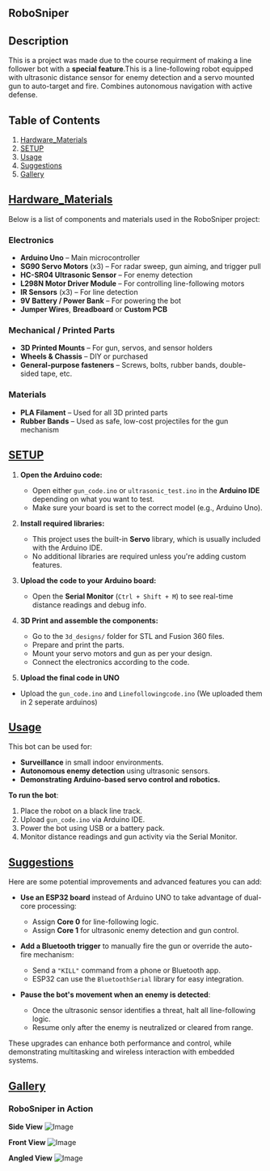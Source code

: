 ## RoboSniper
## Description
This is a project was made due to the course requirment of making a line follower bot with a <b>special feature</b>.This is a  line-following robot equipped with ultrasonic distance sensor for enemy detection and a servo mounted gun to auto-target and fire. Combines autonomous navigation with active defense.
<br>

## Table of Contents 
1. [Hardware_Materials](#Hardware_Materials)
1. [SETUP](#setup)
2. [Usage](#usage)
3. [Suggestions](#suggestions)
4. [Gallery](#Gallery)

##  [Hardware_Materials](#Hardware_Materials)

Below is a list of components and materials used in the RoboSniper project:

###  Electronics
- **Arduino Uno** – Main microcontroller
- **SG90 Servo Motors** (x3) – For radar sweep, gun aiming, and trigger pull
- **HC-SR04 Ultrasonic Sensor** – For enemy detection
- **L298N Motor Driver Module** – For controlling line-following motors
- **IR Sensors** (x3) – For line detection
- **9V Battery / Power Bank** – For powering the bot
- **Jumper Wires**, **Breadboard** or **Custom PCB**

###  Mechanical / Printed Parts
- **3D Printed Mounts** – For gun, servos, and sensor holders
- **Wheels & Chassis** – DIY or purchased
- **General-purpose fasteners** – Screws, bolts, rubber bands, double-sided tape, etc.

### Materials
- **PLA Filament** – Used for all 3D printed parts
- **Rubber Bands** – Used as safe, low-cost projectiles for the gun mechanism

##  [SETUP](#setup)

1. **Open the Arduino code:**
   - Open either `gun_code.ino` or `ultrasonic_test.ino` in the **Arduino IDE** depending on what you want to test.
   - Make sure your board is set to the correct model (e.g., Arduino Uno).

2. **Install required libraries:**
   - This project uses the built-in **Servo** library, which is usually included with the Arduino IDE.
   - No additional libraries are required unless you're adding custom features.

3. **Upload the code to your Arduino board:**
   - Open the **Serial Monitor** (`Ctrl + Shift + M`) to see real-time distance readings and debug info.

4. **3D Print and assemble the components:**
   - Go to the `3d_designs/` folder for STL and Fusion 360 files.
   - Prepare and print the parts.
   - Mount your servo motors and gun as per your design.
   - Connect the electronics according to the code.

5. **Upload the final code in UNO**
- Upload the `gun_code.ino` and `Linefollowingcode.ino` (We uploaded them in 2 seperate arduinos)

## [Usage](#Usage)

This bot can be used for:

- **Surveillance** in small indoor environments.
- **Autonomous enemy detection** using ultrasonic sensors.
- **Demonstrating Arduino-based servo control and robotics.**

**To run the bot**:

1. Place the robot on a black line track.
2. Upload `gun_code.ino` via Arduino IDE.
3. Power the bot using USB or a battery pack.
4. Monitor distance readings and gun activity via the Serial Monitor. 
 
 ## [Suggestions](#suggestions) 

 Here are some potential improvements and advanced features you can add:

- **Use an ESP32 board** instead of Arduino UNO to take advantage of dual-core processing:
  - Assign **Core 0** for line-following logic.
  - Assign **Core 1** for ultrasonic enemy detection and gun control.
  
- **Add a Bluetooth trigger** to manually fire the gun or override the auto-fire mechanism:
  - Send a `"KILL"` command from a phone or Bluetooth app.
  - ESP32 can use the `BluetoothSerial` library for easy integration.

- **Pause the bot's movement when an enemy is detected**:
  - Once the ultrasonic sensor identifies a threat, halt all line-following logic.
  - Resume only after the enemy is neutralized or cleared from range.

These upgrades can enhance both performance and control, while demonstrating multitasking and wireless interaction with embedded systems.

## [Gallery](#gallery)

### RoboSniper in Action

**Side View**
![Image](https://github.com/user-attachments/assets/de601dcd-72ba-4125-81e0-845ba07b8073)

**Front View**
![Image](https://github.com/user-attachments/assets/1a9e22a5-df06-4ff4-a202-3298271f2a32)

**Angled View**
![Image](https://github.com/user-attachments/assets/3af157b2-aa5f-4287-837f-6bc9fd619225)


